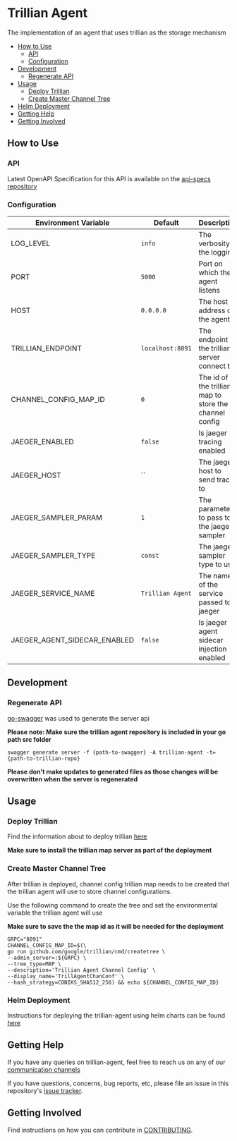 # Trillian Agent

The implementation of an agent that uses trillian as the storage mechanism

<!-- START doctoc generated TOC please keep comment here to allow auto update -->
<!-- DON'T EDIT THIS SECTION, INSTEAD RE-RUN doctoc TO UPDATE -->


- [How to Use](#how-to-use)
  - [API](#api)
  - [Configuration](#configuration)
- [Development](#development)
  - [Regenerate API](#regenerate-api)
- [Usage](#usage)
  - [Deploy Trillian](#deploy-trillian)
  - [Create Master Channel Tree](#create-master-channel-tree)
- [Helm Deployment](#helm-deployment)
- [Getting Help](#getting-help)
- [Getting Involved](#getting-involved)

<!-- END doctoc generated TOC please keep comment here to allow auto update -->

## How to Use

### API

Latest OpenAPI Specification for this API is available on the [api-specs repository](https://github.com/DBOMproject/api-specs/tree/master/agent)

### Configuration

| Environment Variable         | Default          | Description                                            |
|------------------------------|------------------|--------------------------------------------------------|
| LOG_LEVEL                    | `info`           | The verbosity of the logging                           |
| PORT                         | `5000`           | Port on which the agent listens                        |
| HOST                         | `0.0.0.0`        | The host address of the agent                          |
| TRILLIAN_ENDPOINT            | `localhost:8091` | The endpoint of the trillian server connect to         |
| CHANNEL_CONFIG_MAP_ID        | `0`              | The id of the trillian map to store the channel config |
| JAEGER_ENABLED               | `false`          | Is jaeger tracing enabled                              |
| JAEGER_HOST                  | ``               | The jaeger host to send traces to                      |
| JAEGER_SAMPLER_PARAM         | `1`              | The parameter to pass to the jaeger sampler            |
| JAEGER_SAMPLER_TYPE          | `const`          | The jaeger sampler type to use                         |
| JAEGER_SERVICE_NAME          | `Trillian Agent` | The name of the service passed to jaeger               |
| JAEGER_AGENT_SIDECAR_ENABLED | `false`          | Is jaeger agent sidecar injection enabled              |


## Development
### Regenerate API
[go-swagger](https://github.com/go-swagger/go-swagger) was used to generate the server api

**Please note: Make sure the trillian agent repository is included in your go path src folder**

```
swagger generate server -f {path-to-swagger} -A trillian-agent -t={path-to-trillian-repo}
```

**Please don't make updates to generated files as those changes will be overwritten when the server is regenerated**

## Usage
### Deploy Trillian 
Find the information about to deploy trillian [here](https://github.com/google/trillian/tree/master/deployment)

**Make sure to install the trillian map server as part of the deployment**

### Create Master Channel Tree
After trillian is deployed, channel config trillian map needs to be created that the trillian agent will use to store channel configurations.

Use the following command to create the tree and set the environmental variable the trillian agent will use

**Make sure to save the the map id as it will be needed for the deployment**

```
GRPC="8091"
CHANNEL_CONFIG_MAP_ID=$(\
go run github.com/google/trillian/cmd/createtree \
--admin_server=:${GRPC} \
--tree_type=MAP \
--description='Trillian Agent Channel Config' \
--display_name='TrillAgentChanConf' \
--hash_strategy=CONIKS_SHA512_256) && echo ${CHANNEL_CONFIG_MAP_ID}
```
### Helm Deployment

Instructions for deploying the trillian-agent using helm charts can be found [here](https://github.com/DBOMproject/deployments/tree/master/charts/trillian-agent)

## Getting Help

If you have any queries on trillian-agent, feel free to reach us on any of our [communication channels](https://github.com/DBOMproject/community/blob/master/COMMUNICATION.md)

If you have questions, concerns, bug reports, etc, please file an issue in this repository's [issue tracker](https://github.com/DBOMproject/trillian-agent/issues).

## Getting Involved

Find instructions on how you can contribute in [CONTRIBUTING](CONTRIBUTING.md).

